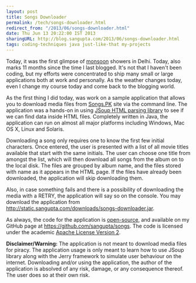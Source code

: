 ```yaml
---
layout: post
title: Songs Downloader
permalink: /tech/songs-downloader.html
redirect_from: "/2013/06/songs-downloader.html"
date: Thu Jun 13 20:22:00 IST 2013
sharingURL: http://blog.sangupta.com/2013/06/songs-downloader.html
tags: coding-techniques java just-like-that my-projects
---
```


Today, it was the first glimpse of <a href="http://en.wikipedia.org/wiki/Monsoon">monsoon</a> showers in 
Delhi. Today, also marks 11 months since the time I last blogged. It's not that I haven't been coding, but 
my efforts were concentrated to ship many small or large applications both at work and personally. As 
the weather changes today, even I change my course today and come back to the blogging world.

As the first thing I did today, was work on a sample application that allows you to download media files from 
<a href="http://songspk.name/">Songs.PK</a> site via the command line. The application was a hands-on in using 
<a href="http://jsoup.org/">JSoup HTML parsing library</a> to see if we can find data inside HTML files. Completely 
written in Java, the application can run on almost all major platforms including Windows, Mac OS X, Linux and Solaris.

Downloading a song only requires one to know the first few initial characters. Once entered, the user is presented 
with a list of all movie titles available that start with the same initials. The user can choose one title from 
amongst the list, which will then download all songs from the album on to the local disk. The files are grouped 
by album name, and the files stored with name as it appears in the HTML page. If the files have already been 
downloaded, the application will skip downloading them.

Also, in case something fails and there is a possibility of downloading the media with a RETRY, the application 
will say so on the console. You may download the application from 
<a href="http://static.sangupta.com/downloads/songs-downloader.jar">http://static.sangupta.com/downloads/songs-downloader.jar</a>.

As always, the code for the application is <a href="http://en.wikipedia.org/wiki/Open_source">open-source</a>, and 
available on my GitHub page at <a href="https://github.com/sangupta/songs">https://github.com/sangupta/songs</a>. The 
code is licensed under the academic <a href="http://www.apache.org/licenses/LICENSE-2.0">Apache License Version 2</a>.

**Disclaimer/Warning:** The application is not meant to download media files for piracy. The application usage 
is only meant to learn how to use JSoup library along with the Jerry framework to simulate user behaviour on 
the internet. Downloading and/or using the application, the author of the application is absolved of any risk, 
damage, or any consequence thereof. The user does so at their own risk.

